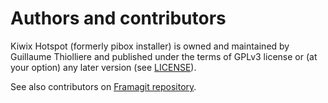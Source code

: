 # Authors and contributors

Kiwix Hotspot (formerly pibox installer) is owned and maintained by Guillaume Thiolliere
and published under the terms of GPLv3 license or (at your option) any later version
(see [LICENSE](https://raw.githubusercontent.com/kiwix/kiwix-hotspot/master/LICENSE)).

See also contributors on [Framagit repository](https://github.com/kiwix/kiwix-hotspot/graphs/contributors).
